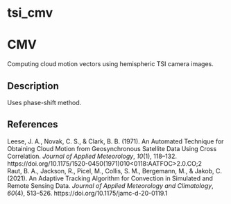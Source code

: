 # tsi_cmv
# CMV

Computing cloud motion vectors using hemispheric TSI camera images.

## Description

Uses phase-shift method.

## References

<div class="csl-entry">Leese, J. A., Novak, C. S., &#38; Clark, B. B. (1971). An Automated Technique for Obtaining Cloud Motion from Geosynchronous Satellite Data Using Cross Correlation. <i>Journal of Applied Meteorology</i>, <i>10</i>(1), 118–132. https://doi.org/10.1175/1520-0450(1971)010&#60;0118:AATFOC&#62;2.0.CO;2</div>

<div class="csl-entry">Raut, B. A., Jackson, R., Picel, M., Collis, S. M., Bergemann, M., &#38; Jakob, C. (2021). An Adaptive Tracking Algorithm for Convection in Simulated and Remote Sensing Data. <i>Journal of Applied Meteorology and Climatology</i>, <i>60</i>(4), 513–526. https://doi.org/10.1175/jamc-d-20-0119.1</div>
